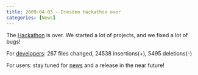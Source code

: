 ```yaml
---
title: 2009-04-03 - Dresden Hackathon over
categories: [News]
---
```


The [Hackathon](/news/2009-03-12-dresden-hackathon-2009) is over. We started a lot of projects, and we fixed a lot of bugs!

For [developers](/software/fiji/developing): 267 files changed, 24538 insertions(+), 5495 deletions(-)

For users: stay tuned for [news](/news) and a release in the near future!


